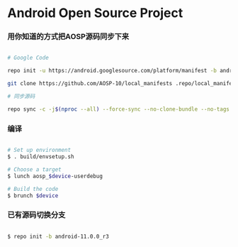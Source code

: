 # Android Open Source Project #

### 用你知道的方式把AOSP源码同步下来 ###

```bash

# Google Code

repo init -u https://android.googlesource.com/platform/manifest -b android-11.0.0_r3 --depth=1

git clone https://github.com/AOSP-10/local_manifests .repo/local_manifests -b 11

# 同步源码

repo sync -c -j$(nproc --all) --force-sync --no-clone-bundle --no-tags
```

### 编译 ###

```bash

# Set up environment
$ . build/envsetup.sh

# Choose a target
$ lunch aosp_$device-userdebug

# Build the code
$ brunch $device
```

### 已有源码切换分支 ###

```bash

$ repo init -b android-11.0.0_r3

```
